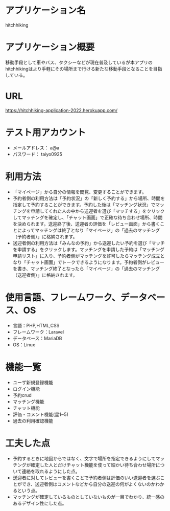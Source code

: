 # アプリケーション名
 hitchhiking
 
# アプリケーション概要
 移動手段として車やバス、タクシーなどが現在普及しているが本アプリのhitchhikingはより手軽にその場所まで行ける新たな移動手段となることを目指している。
 
# URL
 https://hitchhiking-application-2022.herokuapp.com/
 
# テスト用アカウント
 * メールアドレス： a@a
 * パスワード： taiyo0925
 
# 利用方法
 * 「マイページ」から自分の情報を閲覧、変更することができます。
 * 予約者側の利用方法は「予約状況」の「新しく予約する」から場所、時間を指定して予約することができます。予約した後は「マッチング状況」でマッチングを申請してくれた人の中から送迎者を選び「マッチする」をクリックしてマッチングを確定し、「チャット画面」で正確な待ち合わせ場所、時間を決められます。送迎終了後、送迎者の評価を「レビュー画面」から書くことによってマッチングは終了となり「マイページ」の「過去のマッチング（予約者側）」に格納されます。
 * 送迎者側の利用方法は「みんなの予約」から送迎したい予約を選び「マッチを申請する」をクリックします。マッチングを申請した予約は「マッチング申請リスト」に入り、予約者側がマッチングを許可したらマッチング成立となり「チャット画面」でトークできるようになります。予約者側がレビューを書き、マッチング終了となったら「マイページ」の「過去のマッチング（送迎者側）」に格納されます。
 
# 使用言語、フレームワーク、データベース、OS
 * 言語：PHP,HTML,CSS
 * フレームワーク：Laravel
 * データベース：MariaDB
 * OS：Linux
 
# 機能一覧
 * ユーザ新規登録機能
 * ログイン機能
 * 予約crud
 * マッチング機能
 * チャット機能
 * 評価・コメント機能(星1~5)
 * 過去の利用確認機能

 # 工夫した点
 * 予約するときに地図からではなく、文字で場所を指定できるようにしてマッチングが確定した人とだけチャット機能を使って細かい待ち合わせ場所について連絡を取れるようにした点。
 * 送迎者に対してレビューを書くことで予約者側は評価のいい送迎者を選ぶことができ、送迎者側はコメントなどから自分の送迎の何がよくないのかわかるという点。
 * マッチングが確定しているものとしていないものが一目でわかり、統一感のあるデザイン性にした点。
